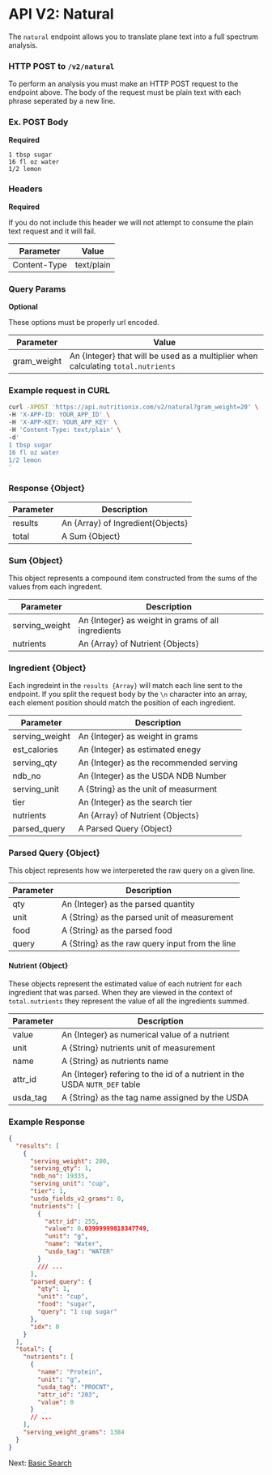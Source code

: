 API V2: Natural
=================================

The `natural` endpoint allows you to translate plane text into a full spectrum analysis.

### HTTP POST to `/v2/natural`

To perform an analysis you must make an HTTP POST request to the endpoint above. The body of the request must be plain text
with each phrase seperated by a new line.

### Ex. POST Body

**Required**

```
1 tbsp sugar
16 fl oz water
1/2 lemon
```

### Headers

**Required**

If you do not include this header we will not attempt to consume the plain text request and it will fail.

| Parameter       | Value                                |
|-----------------|--------------------------------------|
| Content-Type    | text/plain                           |

### Query Params

**Optional**

These options must be properly url encoded.

| Parameter       | Value                                |
|-----------------|--------------------------------------|
| gram_weight      | An {Integer} that will be used as a multiplier when calculating `total.nutrients` |


### Example request in CURL

```sh
curl -XPOST 'https://api.nutritionix.com/v2/natural?gram_weight=20' \
-H 'X-APP-ID: YOUR_APP_ID' \
-H 'X-APP-KEY: YOUR_APP_KEY' \
-H 'Content-Type: text/plain' \
-d'
1 tbsp sugar
16 fl oz water
1/2 lemon
'
```

### Response {Object}

| Parameter        | Description                          |
|------------------|--------------------------------------|
| results          | An {Array} of Ingredient{Objects}    |
| total            | A Sum {Object}                       |


### Sum {Object}
This object represents a compound item constructed from the sums of the values
from each ingredent.

| Parameter        | Description                             |
|------------------|-----------------------------------------|
| serving_weight   | An {Integer} as weight in grams of all ingredients |
| nutrients        | An {Array} of Nutrient {Objects} |

### Ingredient {Object}

Each ingredeint in the `results {Array}` will match each line sent to the endpoint.
If you split the request body by the `\n` character into an array, each element
position should match the position of each ingredient.

| Parameter        | Description                             |
|------------------|-----------------------------------------|
| serving_weight   | An {Integer} as weight in grams         |
| est_calories     | An {Integer} as estimated enegy         |
| serving_qty      | An {Integer} as the recommended serving |
| ndb_no           | An {Integer} as the USDA NDB Number     |
| serving_unit     | A {String} as the unit of measurment    |
| tier             | An {Integer} as the search tier         |
| nutrients        | An {Array} of Nutrient {Objects}        |
| parsed_query     | A Parsed Query {Object}                 |  

###  Parsed Query {Object}

This object represents how we interpereted the raw query on a given line.

| Parameter        | Description                             |
|------------------|-----------------------------------------|
| qty              | An {Integer} as the parsed quantity     |
| unit             | A {String} as the parsed unit of measurement |
| food             | A {String} as the parsed food |
| query            | A {String} as the raw query input from the line |


#### Nutrient {Object}

These objects represent the estimated value of each nutrient for each ingredient that was parsed.
When they are viewed in the context of `total.nutrients` they represent the value of all the ingredients summed.

| Parameter        | Description                          |
|------------------|--------------------------------------|
| value            | An {Integer} as numerical value of a nutrient |
| unit             | A {String} nutrients unit of measurement |
| name             | A {String} as nutrients name |
| attr_id          | An {Integer} refering to the id of a nutrient in the USDA `NUTR_DEF` table |
| usda_tag         | A {String} as the tag name assigned by the USDA |

### Example Response

```json
{
  "results": [
    {
      "serving_weight": 200,
      "serving_qty": 1,
      "ndb_no": 19335,
      "serving_unit": "cup",
      "tier": 1,
      "usda_fields_v2_grams": 0,
      "nutrients": [
        {
          "attr_id": 255,
          "value": 0.03999999818347749,
          "unit": "g",
          "name": "Water",
          "usda_tag": "WATER"
        }
        /// ...
      ],
      "parsed_query": {
        "qty": 1,
        "unit": "cup",
        "food": "sugar",
        "query": "1 cup sugar"
      },
      "idx": 0
    }
  ],
  "total": {
    "nutrients": [
      {
        "name": "Protein",
        "unit": "g",
        "usda_tag": "PROCNT",
        "attr_id": "203",
        "value": 0
      }
      // ...
    ],
    "serving_weight_grams": 1384
  }
}
```

Next: [Basic Search][1]

[1]: https://developer.nutritionix.com/docs/v2/search